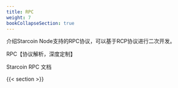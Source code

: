 ```yaml
---
title: RPC
weight: 7
bookCollapseSection: true
---
```


介绍Starcoin Node支持的RPC协议，可以基于RCP协议进行二次开发。

<!--more-->

RPC【协议解析，深度定制】

Starcoin RPC 文档

{{< section >}}
